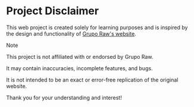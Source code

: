 # Project Disclaimer

This web project is created solely for learning purposes and is inspired by the design and functionality of [Grupo Raw's website](https://gruporaw.com/).

> [!NOTE]
> This project is not affiliated with or endorsed by Grupo Raw.
> 
> It may contain inaccuracies, incomplete features, and bugs.
> 
> It is not intended to be an exact or error-free replication of the original website.

Thank you for your understanding and interest!
